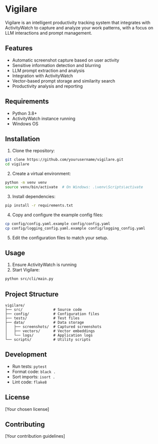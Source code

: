 # Vigilare

Vigilare is an intelligent productivity tracking system that integrates with ActivityWatch to capture and analyze your work patterns, with a focus on LLM interactions and prompt management.

## Features

- Automatic screenshot capture based on user activity
- Sensitive information detection and blurring
- LLM prompt extraction and analysis
- Integration with ActivityWatch
- Vector-based prompt storage and similarity search
- Productivity analysis and reporting

## Requirements

- Python 3.8+
- ActivityWatch instance running
- Windows OS

## Installation

1. Clone the repository:
```bash
git clone https://github.com/yourusername/vigilare.git
cd vigilare
```

2. Create a virtual environment:
```bash
python -m venv venv
source venv/bin/activate  # On Windows: .\venv\Scripts\activate
```

3. Install dependencies:
```bash
pip install -r requirements.txt
```

4. Copy and configure the example config files:
```bash
cp config/config.yaml.example config/config.yaml
cp config/logging_config.yaml.example config/logging_config.yaml
```

5. Edit the configuration files to match your setup.

## Usage

1. Ensure ActivityWatch is running
2. Start Vigilare:
```bash
python src/cli/main.py
```

## Project Structure

```
vigilare/
├── src/              # Source code
├── config/           # Configuration files
├── tests/            # Test files
├── data/             # Data storage
│   ├── screenshots/  # Captured screenshots
│   ├── vectors/      # Vector embeddings
│   └── logs/         # Application logs
└── scripts/          # Utility scripts
```

## Development

- Run tests: `pytest`
- Format code: `black .`
- Sort imports: `isort .`
- Lint code: `flake8`

## License

[Your chosen license]

## Contributing

[Your contribution guidelines]
